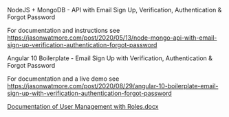 NodeJS + MongoDB - API with Email Sign Up, Verification, Authentication & Forgot Password

For documentation and instructions see https://jasonwatmore.com/post/2020/05/13/node-mongo-api-with-email-sign-up-verification-authentication-forgot-password


Angular 10 Boilerplate - Email Sign Up with Verification, Authentication & Forgot Password

For documentation and a live demo see https://jasonwatmore.com/post/2020/08/29/angular-10-boilerplate-email-sign-up-with-verification-authentication-forgot-password






[Documentation of User Management with Roles.docx](https://github.com/paolocangelo/-documentation-of-user-management-with-roles/files/8920707/Documentation.of.User.Management.with.Roles.docx)
